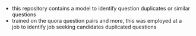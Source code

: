 - this repository contains a model to identify question duplicates or similar questions
- trained on the quora question pairs and more, this was employed at a job to identify job seeking candidates duplicated questions
